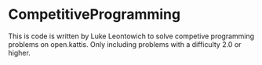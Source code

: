 # CompetitiveProgramming

This is code is written by Luke Leontowich to solve competive programming problems on open.kattis.
Only including problems with a difficulty 2.0 or higher.
